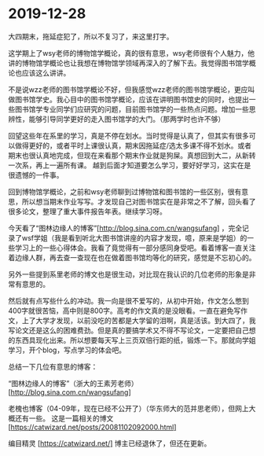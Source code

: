 # 2019-12-28 

大四期末，拖延症犯了，所以不复习了，来这里打字。

这学期上了wsy老师的博物馆学概论，真的很有意思，wsy老师很有个人魅力，他讲的博物馆学概论也让我想在博物馆学领域再深入的了解下去。我觉得图书馆学概论也应该这么讲讲。

不是说wzz老师的图书馆学概论不好，但我感觉wzz老师的图书馆学概论，更应叫做图书馆学史。我心目中的图书馆学概论，应该在讲明图书馆史的同时，也提出一些图书馆学专业同学们应研究的问题，目前图书馆学的一些热点问题。增加一些思辨性，能够引导同学更好的走入图书馆学的大门。（那两学时也许不够）

回望这些年在系里的学习，真是不停在划水。当时觉得是认真了，但其实有很多可以做得更好的，或者平时上课很认真，期末因拖延症/选太多课不得不划水。或者期末也很认真地完成，但现在来看那个期末作业就是狗屎。真想回到大二，从新转一次系，再上一遍所有课。
越到后面才知道要怎么学习，要好好学习，这实在是很遗憾的一件事。

回到博物馆学概论，之前和wsy老师聊到过博物馆和图书馆的一些区别，很有意思，所以想当期末作业写写。才发现自己对图书馆实在是非常之不了解，回头看了很多论文，整理了重大事件报告年表。继续学习呀。

今天看了“图林边缘人的博客”[http://blog.sina.com.cn/wangsufang] ，完全记录了wsf学姐（我是看到听北大图书馆讲座的内容才发现，噫，原来是学姐）的一些学习上的一些心得体会。我看了竟觉得有一部分感同身受吧。看着博客一直关注着边缘人群，再去查一查现在也在做着图书馆均等化的研究，感觉是不忘初心的。

另外一些提到系里老师的博文也是很生动，对比现在我认识的几位老师的形象是非常有意思的。

然后就有点写些什么的冲动。我一向是很不爱写的，从初中开始，作文怎么憋到400字就很苦恼，高中则是800字。高考的作文真的是没眼看。一直在避免写作文，上了大学才发现，以前没吃的苦都是大学留的泪啊，真是活该。到大四了，我写论文还是这么的困难费劲。但是真的要搞学术又不得不写论文，一定要把自己想的东西具现化出来。所以想要每天写上三页双倍行距的纸，锻炼一下。那就向学姐学习，开个blog，写点学习的体会吧。


总结一下几位有意思的博客：

“图林边缘人的博客”（浙大的王素芳老师）[http://blog.sina.com.cn/wangsufang]

老槐也博客（04-09年，现在已经不公开了）（华东师大的范并思老师），但网上大概还有一些。 这是一篇相关的博文 [https://catwizard.net/posts/20081102092000.html]

编目精灵 [https://catwizard.net/] 博主已经退休了，但还在更新。

